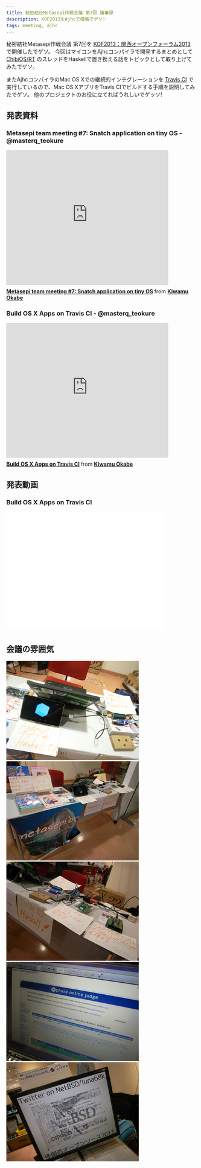 ```yaml
---
title: 秘密結社Metasepi作戦会議 第7回 議事録
description: KOF2013をAjhcで侵略でゲソ!
tags: meeting, ajhc
---
```


秘密結社Metasepi作戦会議 第7回を
[KOF2013：関西オープンフォーラム2013](https://k-of.jp/2013/)
で開催したでゲソ。
今回はマイコンをAjhcコンパイラで開発するまとめとして
[ChibiOS/RT](http://www.chibios.org/) のスレッドをHaskellで置き換える話をトピックとして取り上げてみたでゲソ。

またAjhcコンパイラのMac OS Xでの継続的インテグレーションを
[Travis CI](https://travis-ci.org/ajhc/ajhc)
で実行しているので、Mac OS XアプリをTravis CIでビルドする手順を説明してみたでゲソ。
他のプロジェクトのお役に立てればうれしいでゲッソ!

## 発表資料

### Metasepi team meeting #7: Snatch application on tiny OS - @masterq_teokure

<iframe src="http://www.slideshare.net/slideshow/embed_code/27832522" width="427" height="356" frameborder="0" marginwidth="0" marginheight="0" scrolling="no" style="border:1px solid #CCC;border-width:1px 1px 0;margin-bottom:5px" allowfullscreen> </iframe> <div style="margin-bottom:5px"> <strong> <a href="https://www.slideshare.net/master_q/metasepi-team-meeting-7-snatch-application-on-tiny-os" title="Metasepi team meeting #7: Snatch application on tiny OS" target="_blank">Metasepi team meeting #7: Snatch application on tiny OS</a> </strong> from <strong><a href="http://www.slideshare.net/master_q" target="_blank">Kiwamu Okabe</a></strong> </div>

### Build OS X Apps on Travis CI - @masterq_teokure

<iframe src="http://www.slideshare.net/slideshow/embed_code/27832511" width="427" height="356" frameborder="0" marginwidth="0" marginheight="0" scrolling="no" style="border:1px solid #CCC;border-width:1px 1px 0;margin-bottom:5px" allowfullscreen> </iframe> <div style="margin-bottom:5px"> <strong> <a href="https://www.slideshare.net/master_q/20131109-kof2013-travisciosx" title="Build OS X Apps on Travis CI" target="_blank">Build OS X Apps on Travis CI</a> </strong> from <strong><a href="http://www.slideshare.net/master_q" target="_blank">Kiwamu Okabe</a></strong> </div>

## 発表動画

### Build OS X Apps on Travis CI

<iframe width="420" height="315" src="//www.youtube.com/embed/X_2khIBzolM" frameborder="0" allowfullscreen></iframe>

## 会議の雰囲気

![](/img/20131110_1.jpg)
![](/img/20131110_3.jpg)
![](/img/20131110_4.jpg)
![](/img/20131110_5.jpg)
![](/img/20131110_2.jpg)
